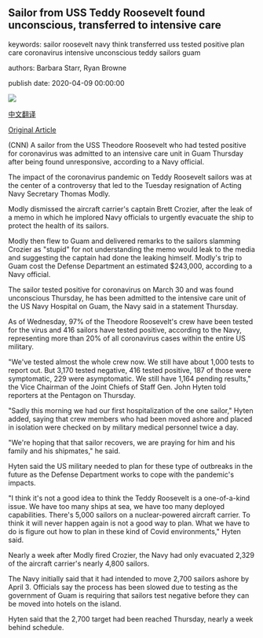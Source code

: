 ## Sailor from USS Teddy Roosevelt found unconscious, transferred to intensive care

keywords: sailor roosevelt navy think transferred uss tested positive plan care coronavirus intensive unconscious teddy sailors guam

authors: Barbara Starr, Ryan Browne

publish date: 2020-04-09 00:00:00

![](https://cdn.cnn.com/cnnnext/dam/assets/200327101147-uss-theodore-roosevelt-03182020-super-tease.jpeg)

[中文翻译](Sailor%20from%20USS%20Teddy%20Roosevelt%20found%20unconscious%2C%20transferred%20to%20intensive%20care_zh.md)

[Original Article](https://edition.cnn.com/2020/04/09/politics/sailor-teddy-roosevelt-unconcious-covid-modly/index.html)

(CNN) A sailor from the USS Theodore Roosevelt who had tested positive for coronavirus was admitted to an intensive care unit in Guam Thursday after being found unresponsive, according to a Navy official.

The impact of the coronavirus pandemic on Teddy Roosevelt sailors was at the center of a controversy that led to the Tuesday resignation of Acting Navy Secretary Thomas Modly.

Modly dismissed the aircraft carrier's captain Brett Crozier, after the leak of a memo in which he implored Navy officials to urgently evacuate the ship to protect the health of its sailors.

Modly then flew to Guam and delivered remarks to the sailors slamming Crozier as "stupid" for not understanding the memo would leak to the media and suggesting the captain had done the leaking himself. Modly's trip to Guam cost the Defense Department an estimated $243,000, according to a Navy official.

The sailor tested positive for coronavirus on March 30 and was found unconscious Thursday, he has been admitted to the intensive care unit of the US Navy Hospital on Guam, the Navy said in a statement Thursday.

As of Wednesday, 97% of the Theodore Roosevelt's crew have been tested for the virus and 416 sailors have tested positive, according to the Navy, representing more than 20% of all coronavirus cases within the entire US military.

"We've tested almost the whole crew now. We still have about 1,000 tests to report out. But 3,170 tested negative, 416 tested positive, 187 of those were symptomatic, 229 were asymptomatic. We still have 1,164 pending results," the Vice Chairman of the Joint Chiefs of Staff Gen. John Hyten told reporters at the Pentagon on Thursday.

"Sadly this morning we had our first hospitalization of the one sailor," Hyten added, saying that crew members who had been moved ashore and placed in isolation were checked on by military medical personnel twice a day.

"We're hoping that that sailor recovers, we are praying for him and his family and his shipmates," he said.

Hyten said the US military needed to plan for these type of outbreaks in the future as the Defense Department works to cope with the pandemic's impacts.

"I think it's not a good idea to think the Teddy Roosevelt is a one-of-a-kind issue. We have too many ships at sea, we have too many deployed capabilities. There's 5,000 sailors on a nuclear-powered aircraft carrier. To think it will never happen again is not a good way to plan. What we have to do is figure out how to plan in these kind of Covid environments," Hyten said.

Nearly a week after Modly fired Crozier, the Navy had only evacuated 2,329 of the aircraft carrier's nearly 4,800 sailors.

The Navy initially said that it had intended to move 2,700 sailors ashore by April 3. Officials say the process has been slowed due to testing as the government of Guam is requiring that sailors test negative before they can be moved into hotels on the island.

Hyten said that the 2,700 target had been reached Thursday, nearly a week behind schedule.